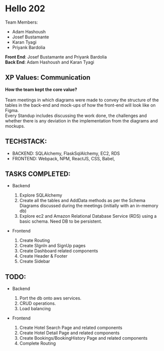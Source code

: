 # Hello 202
Team Members: 
- Adam Hashoush
- Josef Bustamante
- Karan Tyagi
- Priyank Bardolia

<b>Front End</b>: Josef Bustamante and Priyank Bardolia <br>
<b>Back End</b>: Adam Hashoush and Karan Tyagi


## XP Values: Communication

<b>How the team kept the core value? <br></b><br>
Team meetings in which diagrams were made to convey the structure of the tables in the back-end and mock-ups of how the front-end will look like on Figma. <br>
Every Standup includes discussing the work done, the challenges and whether there is any deviation in the implementation from the diagrams and mockups.

## TECHSTACK:

- BACKEND: SQLAlchemy, FlaskSqlAlchemy, EC2, RDS
- FRONTEND: Webpack, NPM, ReactJS, CSS, Babel, 


## TASKS COMPLETED:

- Backend
  1. Explore SQLAlchemy
  2. Create all the tables and AddData methods as per the Schema Diagrams discussed during the meetings (initially with an in-memory db)
  3. Explore ec2 and Amazon Relational Database Service (RDS) using a basic schema. Need DB to be persistent.

- Frontend
  1. Create Routing
  2. Create SIgnIn and SignUp pages
  3. Create Dashboard related components
  4. Create Header & Footer
  5. Create Sidebar

## TODO:

- Backend
  1. Port the db onto aws services.
  2. CRUD operations.
  3. Load balancing

- Frontend
  1. Create Hotel Search Page and related components
  2. Create Hotel Detail Page and related components
  3. Create Bookings/BookingHistory Page and related components
  4. Complete Routing
